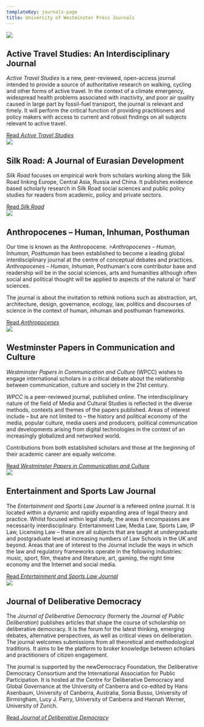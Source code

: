 ```yaml
---
templateKey: journals-page
title: University of Westminster Press Journals
---
```

<div class="journals">
<div class="row pb-5 pt-2">
    <div class="col-md-2">
        <img src="/assets/active-travel-cover.jpg">
    </div>
    <div class="col-md-10">
        <h2>Active Travel Studies: An Interdisciplinary Journal</h2>
        <p><i>Active Travel Studies</i> is a new, peer-reviewed, open-access journal intended to provide a source of authoritative research on walking, cycling and other forms of active travel. In the context of a climate emergency, widespread health problems associated with inactivity, and poor air quality caused in large part by fossil-fuel transport, the journal is relevant and timely. It will perform the critical function of providing practitioners and policy makers with access to current and robust findings on all subjects relevant to active travel.</p>
        <a target="_blank" href="https://activetravelstudies.org/" class="btn btn-lg btn-secondary">Read <i>Active Travel Studies</i></a>
    </div>
</div>
<div class="row pb-5 pt-5">
    <div class="col-md-2">
        <img src="/assets/silk-road.jpg">
    </div>
    <div class="col-md-10">
        <h2>Silk Road: A Journal of Eurasian Development</h2>
        <p><i>Silk Road</i> focuses on empirical work from scholars working along the Silk Road linking Europe, Central Asia, Russia and China. It publishes evidence based scholarly research in Silk Road social sciences and public policy studies for readers from academic, policy and private sectors.</p>
        <a target="_blank" href="https://silkroadjournal.online/" class="btn btn-lg btn-secondary">Read <i>Silk Road</i></a>
    </div>
</div>
<div class="row pb-5 pt-5">
    <div class="col-md-2">
        <img src="/assets/anthro-cover.png">
    </div>
    <div class="col-md-10">
        <h2>Anthropocenes – Human, Inhuman, Posthuman</h2>
        <p>Our time is known as the Anthropocene. <i>>Anthropocenes – Human, Inhuman, Posthuman</i> has been established to become a leading global interdisciplinary journal at the centre of conceptual debates and practices.  <i>Anthropocenes – Human, Inhuman</i>, Posthuman's core contributor base and readership will be in the social sciences, arts and humanities although often social and political thought will be applied to aspects of the natural or ‘hard’ sciences.</p>
        <p>The journal is about the invitation to rethink notions such as abstraction, art, architecture, design, governance, ecology, law, politics and discourses of science in the context of human, inhuman and posthuman frameworks.</p>
        <a target="_blank" href="https://anthropocenes.net/" class="btn btn-lg btn-secondary">Read <i>Anthropocenes</i></a>
    </div>
</div>
<div class="row pb-5 pt-5">
    <div class="col-sm-2">
        <img src="/assets/wpcc.jpg">
    </div>
    <div class="col-sm-10">
        <h2>Westminster Papers in Communication and Culture</h2>
        <p><i>Westminster Papers in Communication and Culture</i> (WPCC) wishes to engage international scholars in a critical debate about the relationship between communication, culture and society in the 21st century.</p>
        <p><i>WPCC</i> is a peer-reviewed journal, published online. The interdisciplinary nature of the field of Media and Cultural Studies is reflected in the diverse methods, contexts and themes of the papers published. Areas of interest include – but are not limited to – the history and political economy of the media, popular culture, media users and producers, political communication and developments arising from digital technologies in the context of an increasingly globalized and networked world.</p>
        <p>Contributions from both established scholars and those at the beginning of their academic career are equally welcome.</p>
        <a target="_blank" href="https://westminsterpapers.org/" class="btn btn-lg btn-secondary">Read <i>Westminster Papers in Communication and Culture</i></a>
    </div>
</div>
<div class="row pb-5 pt-5">
    <div class="col-sm-2">
        <img src="/assets/esjl.jpg">
    </div>
    <div class="col-sm-10">
        <h2>Entertainment and Sports Law Journal</h2>
        <p>The <i>Entertainment and Sports Law Journal</i> is a refereed online journal. It is located within a dynamic and rapidly expanding area of legal theory and practice. Whilst focused within legal study, the areas it encompasses are necessarily interdisciplinary. Entertainment Law, Media Law, Sports Law, IP Law, Licensing Law – these are all subjects that are taught at undergraduate and postgraduate level at increasing numbers of Law Schools in the UK and beyond.  Areas that are of interest to the Journal include the ways in which the law and regulatory frameworks operate in the following industries: music, sport, film, theatre and literature, art, gaming, the night time economy and the Internet and social media.</p>
        <a target="_blank" href="https://entsportslawjournal.com/" class="btn btn-lg btn-secondary">Read <i>Entertainment and Sports Law Journal</i></a>
    </div>
</div>
<div class="row pb-5 pt-5">
    <div class="col-sm-2">
        <img src="/assets/jdd.jpg">
    </div>
    <div class="col-sm-10">
        <h2>Journal of Deliberative Democracy</h2>
        <p>The <i>Journal of Deliberative Democracy</i> (formerly the <i>Journal of Public Deliberation</i>) publishes articles that shape the course of scholarship on deliberative democracy. It is the forum for the latest thinking, emerging debates, alternative perspectives, as well as critical views on deliberation. The journal welcomes submissions from all theoretical and methodological traditions. It aims to be the platform to broker knowledge between scholars and practitioners of citizen engagement.</p>
        <p>The journal is supported by the newDemocracy Foundation, the Deliberative Democracy Consortium and the International Association for Public Participation. It is hosted at the Centre for Deliberative Democracy and Global Governance at the University of Canberra and co-edited by Hans Asenbaum, University of Canberra, Australia, Sonia Bussu, University of Birmingham, Lucy J. Parry, University of Canberra and Hannah Werner, University of Zurich.</p>
        <a target="_blank" href="(https://delibdemjournal.org/" class="btn btn-lg btn-secondary">Read <i>Journal of Deliberative Democracy</i></a>
    </div>
</div>
</div>
